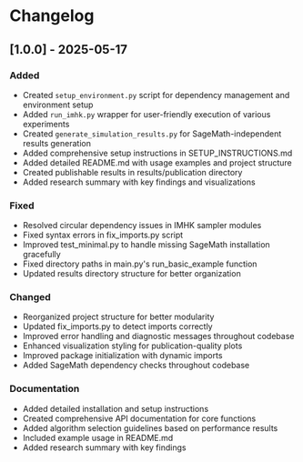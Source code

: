 # Changelog

## [1.0.0] - 2025-05-17

### Added
- Created `setup_environment.py` script for dependency management and environment setup
- Added `run_imhk.py` wrapper for user-friendly execution of various experiments
- Created `generate_simulation_results.py` for SageMath-independent results generation
- Added comprehensive setup instructions in SETUP_INSTRUCTIONS.md
- Added detailed README.md with usage examples and project structure
- Created publishable results in results/publication directory
- Added research summary with key findings and visualizations

### Fixed
- Resolved circular dependency issues in IMHK sampler modules
- Fixed syntax errors in fix_imports.py script
- Improved test_minimal.py to handle missing SageMath installation gracefully
- Fixed directory paths in main.py's run_basic_example function
- Updated results directory structure for better organization

### Changed
- Reorganized project structure for better modularity
- Updated fix_imports.py to detect imports correctly
- Improved error handling and diagnostic messages throughout codebase
- Enhanced visualization styling for publication-quality plots
- Improved package initialization with dynamic imports
- Added SageMath dependency checks throughout codebase

### Documentation
- Added detailed installation and setup instructions
- Created comprehensive API documentation for core functions
- Added algorithm selection guidelines based on performance results
- Included example usage in README.md
- Added research summary with key findings